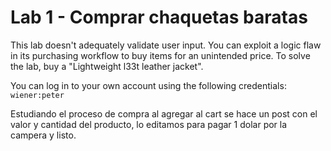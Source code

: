 # Lab 1 - Comprar chaquetas baratas

 This lab doesn't adequately validate user input. You can exploit a logic flaw in its purchasing workflow to buy items for an unintended price. To solve the lab, buy a "Lightweight l33t leather jacket".

 You can log in to your own account using the following credentials: `wiener:peter`

Estudiando el proceso de compra al agregar al cart se hace un post con el valor y cantidad del producto, lo editamos para pagar 1 dolar por la campera y listo.

